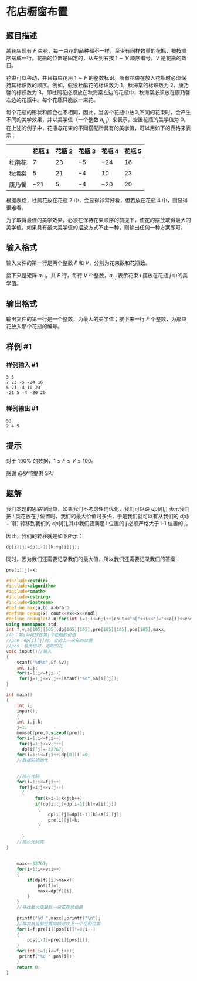 # 花店橱窗布置

## 题目描述

某花店现有 $F$ 束花，每一束花的品种都不一样。至少有同样数量的花瓶，被按顺序摆成一行。花瓶的位置是固定的，从左到右按 $1\sim V$ 顺序编号，$V$ 是花瓶的数目。

花束可以移动，并且每束花用 $1\sim F$ 的整数标识。所有花束在放入花瓶时必须保持其标识数的顺序。例如，假设杜鹃花的标识数为 $1$，秋海棠的标识数为 $2$，康乃馨的标识数为 $3$，即杜鹃花必须放在秋海棠左边的花瓶中，秋海棠必须放在康乃馨左边的花瓶中。每个花瓶只能放一束花。

每个花瓶的形状和颜色也不相同，因此，当各个花瓶中放入不同的花束时，会产生不同的美学效果，并以美学值（一个整数 $a_{i,j}$）来表示，空置花瓶的美学值为 $0$。在上述的例子中，花瓶与花束的不同搭配所具有的美学值，可以用如下的表格来表示：

|        | 花瓶 1 | 花瓶 2 | 花瓶 3 | 花瓶 4 | 花瓶 5 |
| ------ | ----- | ----- | ----- | ----- | ----- |
| 杜鹃花 | $7$     | $23$    | $-5$    | $-24$   | $16$    |
| 秋海棠 | $5$     | $21$    | $-4$    | $10$    | $23$    |
| 康乃馨 | $-21$   | $5$     | $-4$    | $-20$   | $20$    |

根据表格，杜鹃花放在花瓶 $2$ 中，会显得非常好看，但若放在花瓶 $4$ 中，则显得很难看。

为了取得最佳的美学效果，必须在保持花束顺序的前提下，使花的摆放取得最大的美学值，如果具有最大美学值的摆放方式不止一种，则输出任何一种方案即可。

## 输入格式

输入文件的第一行是两个整数 $F$ 和 $V$，分别为花束数和花瓶数。

接下来是矩阵 $a_{i,j}$，共 $F$ 行，每行 $V$ 个整数，$a_{i,j}$ 表示花束 $i$ 摆放在花瓶 $j$ 中的美学值。

## 输出格式

输出文件的第一行是一个整数，为最大的美学值；接下来一行 $F$ 个整数，为那束花放入那个花瓶的编号。

## 样例 #1

### 样例输入 #1

```
3 5
7 23 -5 -24 16
5 21 -4 10 23
-21 5 -4 -20 20
```

### 样例输出 #1

```
53
2 4 5
```

## 提示

对于 $100\%$ 的数据，$1\le F\le V\le 100$。

感谢 @罗恺提供 SPJ


## 题解
我们本题的思路很简单，如果我们不考虑任何优化，我们可以设 $dp[i][j]$ 表示我们把 $i$ 类花放在 $j$ 位置时，我们的最大价值时多少，于是我们就可以有从我们的 $dp[i-1][]$ 转移到我们的 $dp[i][]$,其中我们要满足 i 位置的 j 必须严格大于 i-1 位置的 j。

因此，我们的转移就是如下所示：
```cpp
dp[i][j]=dp[i-1][k]+g[i][j];
```

同时，因为我们还需要记录我们的最大值，所以我们还需要记录我们的答案：
```cpp
pre[i][j]=k;
```


```cpp
#include<cstdio>
#include<algorithm>
#include<cmath>
#include<cstring>
#include<iostream>
#define max(a,b) a>b?a:b
#define debug(x) cout<<#x<<x<<endl;
#define debug1d(a,n)for(int i=1;i<=n;i++)cout<<"a["<<i<<"]="<<a[i]<<endl;
using namespace std;
int f,v,a[105][105],dp[105][105],pre[105][105],pos[105],maxx;
//a：第i朵花放在第j个花瓶的价值
//pre：dp[i][j]时，它的上一朵花的位置
//pos：最大值时，选取的花 
void input()//输入 
{
    scanf("%d%d",&f,&v);
    int i,j;
    for(i=1;i<=f;i++)
     for(j=1;j<=v;j++)scanf("%d",&a[i][j]);
}

int main()
{
    int i;
    input();
    {
    int i,j,k;
    j=1;
    memset(pre,0,sizeof(pre));
    for(i=1;i<=f;i++)
     for(j=1;j<=v;j++)
      dp[i][j]=-32767;
    for(i=1;i<=f;i++)dp[0][i]=0;
    //数据的初始化 
      
      
    //核心代码 
    for(i=1;i<=f;i++)
     for(j=i;j<=v;j++)
      {
           for(k=i-1;k<j;k++)
           if(dp[i][j]<dp[i-1][k]+a[i][j])
            {
                dp[i][j]=dp[i-1][k]+a[i][j];
                pre[i][j]=k;
            }
          
      }
    //核心代码完 
}
    
    
    maxx=-32767;
    for(i=1;i<=v;i++)
    {
        if(dp[f][i]>maxx){
            pos[f]=i;
            maxx=dp[f][i];
        }
    }
    //寻找最大值最后一朵花存放位置 
    
    printf("%d ",maxx);printf("\n");
    //每次从当前位置向前寻找上一个花的位置 
    for(i=f;pre[i][pos[i]]!=0;i--)
    {
        pos[i-1]=pre[i][pos[i]];
    }
    for(int i=1;i<=f;i++){
     printf("%d ",pos[i]);
    }
    return 0;
}
```